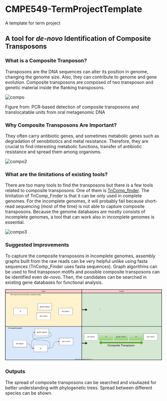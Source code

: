 # CMPE549-TermProjectTemplate
A template for term project 

## A tool for *de-novo* Identification of Composite Transposons

### What is a Composite Tranposon?

Transposons are the DNA sequences can alter its position in genome, changing the genome size. Also, they can contribute to genome and gene evolution. Composite transposons are composed of two transposon and genetic material inside the flanking transposons. 

![compo](https://www.researchgate.net/profile/Supathep-Tansirichaiya/publication/306088165/figure/fig2/AS:667817586208768@1536231528040/The-structures-of-composite-transposons-and-TUs-The-composite-transposons-consist-of-two.jpg)

Figure from: PCR-based detection of composite transposons and translocatable units from oral metagenomic DNA

### Why Composite Transposons Are Important? 

They often carry antibiotic genes, and sometimes metabolic genes such as degradation of xenobitiotics and metal resistance. Therefore, they are crucial to find interesting metabolic functions, transfer of antibiotic resistance and 
spread them among organisms. 

![compo2](http://www.hammiverse.com/lectures/18/images/5-8.png)

### What are the limitations of existing tools?

There are too many tools to find the transposons but there is a few tools related to composite transposons. One of them is [TnComp_finder](https://github.com/danillo-alvarenga/tncomp_finder). The limitation of TnComp_Finder is that it can be only used in complete genomes. For the incomplete genomes, it will probably fail because short-read sequencing (most of the time) is not able to capture composite transposons. Because the genome databases are mostly consists of incomplete genomes, a tool that can work also in incomplete genomes is essential.

![compo3](https://www.researchgate.net/profile/Tahir-Mehmood-14/publication/281491178/figure/fig2/AS:667643811987466@1536190097833/Number-of-completed-and-incomplete-genomes-sequencing-projects-on-Genomes-OnLine-Database.png)

### Suggested Improvements

To capture the composite transposons in incomplete genomes, assembly graphs built from the raw reads can be very helpful unlike using fasta sequences (TnComp_Finder uses fasta sequences). Graph algorithms can be used to find transposon motifs and possible composite transposons can be identified even *de-novo*. Then, the candidates can be searched in existing gene databases for functional analysis. 

![sug](CompTr.svg)

### Outputs 

The spread of composite transposons can be searched and visuliazed for better understanding with phylogenetic trees. Spread between different species can be shown.
